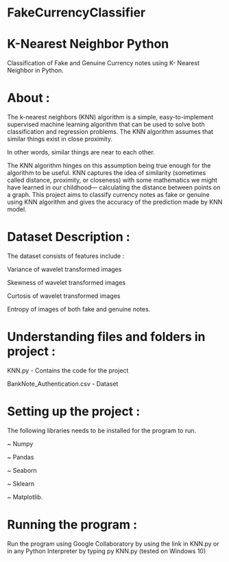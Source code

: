 # FakeCurrencyClassifier
# K-Nearest Neighbor Python
Classification of Fake and Genuine Currency notes using K- Nearest Neighbor in Python.

# About :
The k-nearest neighbors (KNN) algorithm is a simple, easy-to-implement supervised machine learning algorithm that can be used to solve both classification and regression problems. The KNN algorithm assumes that similar things exist in close proximity. 

In other words, similar things are near to each other.

The KNN algorithm hinges on this assumption being true enough for the algorithm to be useful. KNN captures the idea of similarity (sometimes called distance, proximity, or closeness) with some mathematics we might have learned in our childhood— calculating the distance between points on a graph.
This project aims to classify currency notes as fake or genuine using KNN algorithm and gives the accuracy of the prediction made by KNN model.

# Dataset Description :
The dataset consists of  features include :

Variance of wavelet transformed images

Skewness of wavelet transformed images

Curtosis of wavelet transformed images

Entropy of images of both fake and genuine notes.

# Understanding files and folders in project :
KNN.py - Contains the code for the project

BankNote_Authentication.csv - Dataset

# Setting up the project :
The following libraries needs to be installed for the program to run.

~ Numpy

~ Pandas

~ Seaborn

~ Sklearn

~ Matplotlib.

# Running the program :
Run the program using Google Collaboratory by using the link in KNN.py or in any Python Interpreter by typing py KNN.py (tested on Windows 10)
